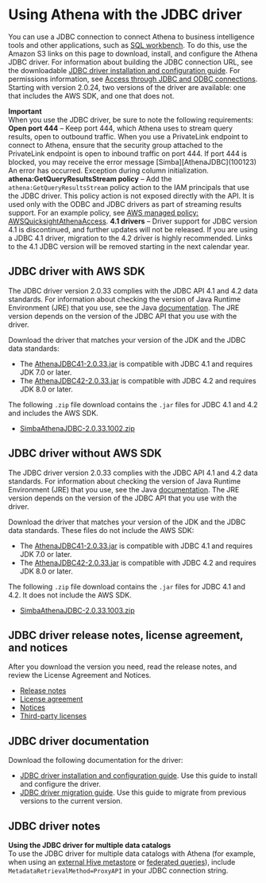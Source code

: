 # Using Athena with the JDBC driver<a name="connect-with-jdbc"></a>

You can use a JDBC connection to connect Athena to business intelligence tools and other applications, such as [SQL workbench](http://www.sql-workbench.eu/downloads.html)\. To do this, use the Amazon S3 links on this page to download, install, and configure the Athena JDBC driver\. For information about building the JDBC connection URL, see the downloadable [JDBC driver installation and configuration guide](https://s3.amazonaws.com/athena-downloads/drivers/JDBC/SimbaAthenaJDBC-2.0.33.1002/docs/Simba+Amazon+Athena+JDBC+Connector+Install+and+Configuration+Guide.pdf)\. For permissions information, see [Access through JDBC and ODBC connections](policy-actions.md)\. Starting with version 2\.0\.24, two versions of the driver are available: one that includes the AWS SDK, and one that does not\.

**Important**  
When you use the JDBC driver, be sure to note the following requirements:  
**Open port 444** – Keep port 444, which Athena uses to stream query results, open to outbound traffic\. When you use a PrivateLink endpoint to connect to Athena, ensure that the security group attached to the PrivateLink endpoint is open to inbound traffic on port 444\. If port 444 is blocked, you may receive the error message \[Simba\]\[AthenaJDBC\]\(100123\) An error has occurred\. Exception during column initialization\. 
**athena:GetQueryResultsStream policy** – Add the `athena:GetQueryResultsStream` policy action to the IAM principals that use the JDBC driver\. This policy action is not exposed directly with the API\. It is used only with the ODBC and JDBC drivers as part of streaming results support\. For an example policy, see [AWS managed policy: AWSQuicksightAthenaAccess](managed-policies.md#awsquicksightathenaaccess-managed-policy)\. 
**4\.1 drivers** – Driver support for JDBC version 4\.1 is discontinued, and further updates will not be released\. If you are using a JDBC 4\.1 driver, migration to the 4\.2 driver is highly recommended\. Links to the 4\.1 JDBC version will be removed starting in the next calendar year\. 

## JDBC driver with AWS SDK<a name="download-the-jdbc-driver"></a>

The JDBC driver version 2\.0\.33 complies with the JDBC API 4\.1 and 4\.2 data standards\. For information about checking the version of Java Runtime Environment \(JRE\) that you use, see the Java [documentation](https://www.java.com/en/download/help/version_manual.html)\. The JRE version depends on the version of the JDBC API that you use with the driver\.

Download the driver that matches your version of the JDK and the JDBC data standards:
+ The [AthenaJDBC41\-2\.0\.33\.jar](https://s3.amazonaws.com/athena-downloads/drivers/JDBC/SimbaAthenaJDBC-2.0.33.1002/AthenaJDBC41-2.0.33.jar) is compatible with JDBC 4\.1 and requires JDK 7\.0 or later\.
+ The [AthenaJDBC42\-2\.0\.33\.jar](https://s3.amazonaws.com/athena-downloads/drivers/JDBC/SimbaAthenaJDBC-2.0.33.1002/AthenaJDBC42-2.0.33.jar) is compatible with JDBC 4\.2 and requires JDK 8\.0 or later\.

The following `.zip` file download contains the `.jar` files for JDBC 4\.1 and 4\.2 and includes the AWS SDK\.
+ [SimbaAthenaJDBC\-2\.0\.33\.1002\.zip](https://s3.amazonaws.com/athena-downloads/drivers/JDBC/SimbaAthenaJDBC-2.0.33.1002/SimbaAthenaJDBC-2.0.33.1002.zip)

## JDBC driver without AWS SDK<a name="download-the-jdbc-driver-no-sdk"></a>

The JDBC driver version 2\.0\.33 complies with the JDBC API 4\.1 and 4\.2 data standards\. For information about checking the version of Java Runtime Environment \(JRE\) that you use, see the Java [documentation](https://www.java.com/en/download/help/version_manual.html)\. The JRE version depends on the version of the JDBC API that you use with the driver\.

Download the driver that matches your version of the JDK and the JDBC data standards\. These files do not include the AWS SDK:
+ The [AthenaJDBC41\-2\.0\.33\.jar](https://s3.amazonaws.com/athena-downloads/drivers/JDBC/SimbaAthenaJDBC-2.0.33.1003/AthenaJDBC41-2.0.33.jar) is compatible with JDBC 4\.1 and requires JDK 7\.0 or later\.
+ The [AthenaJDBC42\-2\.0\.33\.jar](https://s3.amazonaws.com/athena-downloads/drivers/JDBC/SimbaAthenaJDBC-2.0.33.1003/AthenaJDBC42-2.0.33.jar) is compatible with JDBC 4\.2 and requires JDK 8\.0 or later\.

The following `.zip` file download contains the `.jar` files for JDBC 4\.1 and 4\.2\. It does not include the AWS SDK\.
+ [SimbaAthenaJDBC\-2\.0\.33\.1003\.zip](https://s3.amazonaws.com/athena-downloads/drivers/JDBC/SimbaAthenaJDBC-2.0.33.1003/SimbaAthenaJDBC-2.0.33.1003.zip)

## JDBC driver release notes, license agreement, and notices<a name="atelong-jdbc-driver-license-agreement"></a>

After you download the version you need, read the release notes, and review the License Agreement and Notices\. 
+ [Release notes](https://s3.amazonaws.com/athena-downloads/drivers/JDBC/SimbaAthenaJDBC-2.0.33.1002/docs/release-notes.txt)
+ [License agreement](https://s3.amazonaws.com/athena-downloads/drivers/JDBC/SimbaAthenaJDBC-2.0.33.1002/docs/LICENSE.txt)
+ [Notices](https://s3.amazonaws.com/athena-downloads/drivers/JDBC/SimbaAthenaJDBC-2.0.33.1002/docs/NOTICES.txt)
+ [Third\-party licenses](https://s3.amazonaws.com/athena-downloads/drivers/JDBC/SimbaAthenaJDBC-2.0.33.1002/docs/third-party-licenses.txt)

## JDBC driver documentation<a name="documentation-jdbc"></a>

Download the following documentation for the driver:
+ [JDBC driver installation and configuration guide](https://s3.amazonaws.com/athena-downloads/drivers/JDBC/SimbaAthenaJDBC-2.0.33.1002/docs/Simba+Amazon+Athena+JDBC+Connector+Install+and+Configuration+Guide.pdf)\. Use this guide to install and configure the driver\.
+ [JDBC driver migration guide](https://s3.amazonaws.com/athena-downloads/drivers/JDBC/SimbaAthenaJDBC-2.0.33.1002/docs/Simba+Amazon+Athena+JDBC+Connector+Migration+Guide.pdf)\. Use this guide to migrate from previous versions to the current version\.

## JDBC driver notes<a name="connect-with-jdbc-configuration"></a>

**Using the JDBC driver for multiple data catalogs**  
 To use the JDBC driver for multiple data catalogs with Athena \(for example, when using an [external Hive metastore](connect-to-data-source-hive.md) or [federated queries](connect-to-a-data-source.md)\), include `MetadataRetrievalMethod=ProxyAPI` in your JDBC connection string\.